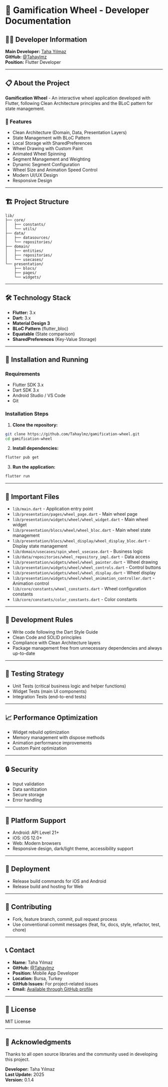 # 🚀 Gamification Wheel - Developer Documentation

## 👨‍💻 Developer Information

**Main Developer:** [Taha Yılmaz](https://github.com/Tahaylmz)  
**GitHub:** [@Tahaylmz](https://github.com/Tahaylmz)  
**Position:** Flutter Developer

---

## 📋 About the Project

**Gamification Wheel** - An interactive wheel application developed with Flutter, following Clean Architecture principles and the BLoC pattern for state management.

### 🎯 Features
- Clean Architecture (Domain, Data, Presentation Layers)
- State Management with BLoC Pattern
- Local Storage with SharedPreferences
- Wheel Drawing with Custom Paint
- Animated Wheel Spinning
- Segment Management and Weighting
- Dynamic Segment Configuration
- Wheel Size and Animation Speed Control
- Modern UI/UX Design
- Responsive Design

---

## 🏗️ Project Structure

```
lib/
├── core/
│   ├── constants/
│   └── utils/
├── data/
│   ├── datasources/
│   └── repositories/
├── domain/
│   ├── entities/
│   ├── repositories/
│   └── usecases/
└── presentation/
    ├── blocs/
    ├── pages/
    └── widgets/
```

---

## 🛠️ Technology Stack

- **Flutter:** 3.x
- **Dart:** 3.x
- **Material Design 3**
- **BLoC Pattern** (flutter_bloc)
- **Equatable** (State comparison)
- **SharedPreferences** (Key-Value Storage)

---

## 🚀 Installation and Running

### Requirements
- Flutter SDK 3.x
- Dart SDK 3.x
- Android Studio / VS Code
- Git

### Installation Steps

1. **Clone the repository:**
```bash
git clone https://github.com/Tahaylmz/gamification-wheel.git
cd gamification-wheel
```

2. **Install dependencies:**
```bash
flutter pub get
```

3. **Run the application:**
```bash
flutter run
```

---

## 📁 Important Files

- `lib/main.dart` - Application entry point
- `lib/presentation/pages/wheel_page.dart` - Main wheel page
- `lib/presentation/widgets/wheel/wheel_widget.dart` - Main wheel widget
- `lib/presentation/blocs/wheel/wheel_bloc.dart` - Main wheel state management
- `lib/presentation/blocs/wheel_display/wheel_display_bloc.dart` - Display state management
- `lib/domain/usecases/spin_wheel_usecase.dart` - Business logic
- `lib/data/repositories/wheel_repository_impl.dart` - Data access
- `lib/presentation/widgets/wheel/wheel_painter.dart` - Wheel drawing
- `lib/presentation/widgets/wheel/wheel_controls.dart` - Control buttons
- `lib/presentation/widgets/wheel/wheel_display.dart` - Wheel display
- `lib/presentation/widgets/wheel/wheel_animation_controller.dart` - Animation control
- `lib/core/constants/wheel_constants.dart` - Wheel configuration constants
- `lib/core/constants/color_constants.dart` - Color constants

---

## 🔧 Development Rules

- Write code following the Dart Style Guide
- Clean Code and SOLID principles
- Compliance with Clean Architecture layers
- Package management free from unnecessary dependencies and always up-to-date

---

## 🧪 Testing Strategy

- Unit Tests (critical business logic and helper functions)
- Widget Tests (main UI components)
- Integration Tests (end-to-end tests)

---

## 📈 Performance Optimization

- Widget rebuild optimization
- Memory management with dispose methods
- Animation performance improvements
- Custom Paint optimization

---

## 🔒 Security

- Input validation
- Data sanitization
- Secure storage
- Error handling

---

## 📱 Platform Support

- Android: API Level 21+
- iOS: iOS 12.0+
- Web: Modern browsers
- Responsive design, dark/light theme, accessibility support

---

## 🚀 Deployment

- Release build commands for iOS and Android
- Release build and hosting for Web

---

## 🤝 Contributing

- Fork, feature branch, commit, pull request process
- Use conventional commit messages (feat, fix, docs, style, refactor, test, chore)

---

## 📞 Contact

- **Name:** Taha Yılmaz
- **GitHub:** [@Tahaylmz](https://github.com/Tahaylmz)
- **Position:** Mobile App Developer
- **Location:** Bursa, Turkey
- **GitHub Issues:** For project-related issues
- **Email:** [Available through GitHub profile](https://github.com/Tahaylmz)

---

## 📄 License

MIT License

---

## 🙏 Acknowledgments

Thanks to all open source libraries and the community used in developing this project.

**Developer:** Taha Yılmaz  
**Last Update:** 2025  
**Version:** 0.1.4
